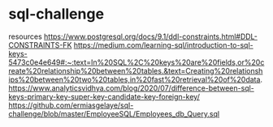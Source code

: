 # sql-challenge

resources 
https://www.postgresql.org/docs/9.1/ddl-constraints.html#DDL-CONSTRAINTS-FK
https://medium.com/learning-sql/introduction-to-sql-keys-5473c0e4e649#:~:text=In%20SQL%2C%20keys%20are%20fields,or%20create%20relationship%20between%20tables.&text=Creating%20relationships%20between%20two%20tables,in%20fast%20retrieval%20of%20data.
https://www.analyticsvidhya.com/blog/2020/07/difference-between-sql-keys-primary-key-super-key-candidate-key-foreign-key/
https://github.com/ermiasgelaye/sql-challenge/blob/master/EmployeeSQL/Employees_db_Query.sql

